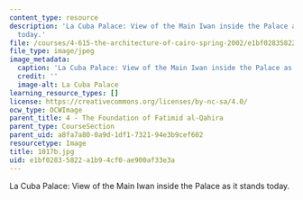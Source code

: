 ```yaml
---
content_type: resource
description: 'La Cuba Palace: View of the Main Iwan inside the Palace as it stands
  today.'
file: /courses/4-615-the-architecture-of-cairo-spring-2002/e1bf02835822a1b94cf0ae900af33e3a_1017b.jpg
file_type: image/jpeg
image_metadata:
  caption: 'La Cuba Palace: View of the Main Iwan inside the Palace as it stands today.'
  credit: ''
  image-alt: La Cuba Palace
learning_resource_types: []
license: https://creativecommons.org/licenses/by-nc-sa/4.0/
ocw_type: OCWImage
parent_title: 4 - The Foundation of Fatimid al-Qahira
parent_type: CourseSection
parent_uid: a8fa7a80-0a9d-1df1-7321-94e3b9cef602
resourcetype: Image
title: 1017b.jpg
uid: e1bf0283-5822-a1b9-4cf0-ae900af33e3a
---
```

La Cuba Palace: View of the Main Iwan inside the Palace as it stands today.